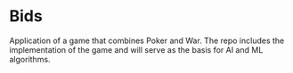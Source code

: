 # Bids
Application of a game that combines Poker and War. The repo includes the implementation of the game and will serve as the basis for AI and ML algorithms.
